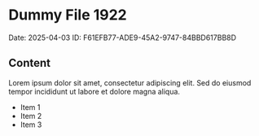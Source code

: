 # Dummy File 1922

Date: 2025-04-03
ID: F61EFB77-ADE9-45A2-9747-84BBD617BB8D

## Content

Lorem ipsum dolor sit amet, consectetur adipiscing elit.
Sed do eiusmod tempor incididunt ut labore et dolore magna aliqua.

* Item 1
* Item 2
* Item 3
